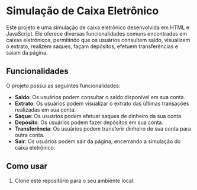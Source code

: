 # Simulação de Caixa Eletrônico

Este projeto é uma simulação de caixa eletrônico desenvolvida em HTML e JavaScript. Ele oferece diversas funcionalidades comuns encontradas em caixas eletrônicos, permitindo que os usuários consultem saldo, visualizem o extrato, realizem saques, façam depósitos, efetuem transferências e saiam da página.

## Funcionalidades

O projeto possui as seguintes funcionalidades:

- **Saldo**: Os usuários podem consultar o saldo disponível em sua conta.
- **Extrato**: Os usuários podem visualizar o extrato das últimas transações realizadas em sua conta.
- **Saque**: Os usuários podem efetuar saques de dinheiro da sua conta.
- **Depósito**: Os usuários podem fazer depósitos em sua conta.
- **Transferência**: Os usuários podem transferir dinheiro de sua conta para outra conta.
- **Sair**: Os usuários podem sair da página, encerrando a simulação do caixa eletrônico.

## Como usar

1. Clone este repositório para o seu ambiente local:

